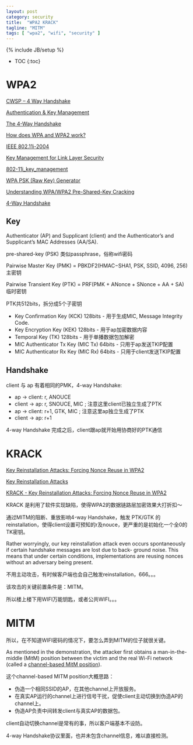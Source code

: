 ```yaml
---
layout: post
category: security
title:  "WPA2 KRACK"
tagline: "MITM"
tags: [ "wpa2", "wifi", "security" ] 
---
```

{% include JB/setup %}

* TOC
{:toc}

# WPA2

[CWSP – 4 Way Handshake](https://mrncciew.com/2014/08/19/cwsp-4-way-handshake/)

[Authentication & Key Management](https://www.youtube.com/watch?v=8OPdE1MM1yE)

[The 4-Way Handshake](https://www.youtube.com/watch?v=9M8kVYFhMDw)

[How does WPA and WPA2 work?](https://www.youtube.com/watch?v=-Q_WXeEf8Fw)

[IEEE 802.11i-2004](https://en.wikipedia.org/wiki/IEEE_802.11i-2004)

[Key Management for Link Layer Security](http://www.ieee802.org/1/files/public/docs2004/AFjul04KimKey_Management_For_Link_Layer_Security.pdf)

[802-11i_key_management](https://www.cwnp.com/uploads/802-11i_key_management.pdf)

[WPA PSK (Raw Key) Generator](https://www.wireshark.org/tools/wpa-psk.html)

[Understanding WPA/WPA2 Pre-Shared-Key Cracking](https://www.ins1gn1a.com/understanding-wpa-psk-cracking/)

[4-Way Handshake](https://wlan1nde.wordpress.com/2014/10/27/4-way-handshake/)

## Key

Authenticator (AP) and Supplicant (client) and the Authenticator’s and Supplicant’s MAC Addresses (AA/SA).

pre-shared-key (PSK) 类似passphrase，俗称wifi密码

Pairwise Master Key (PMK) = PBKDF2(HMAC−SHA1, PSK, SSID, 4096, 256)  主密钥

Pairwise Transient Key (PTK)  = PRF(PMK + ANonce + SNonce + AA + SA) 临时密钥

PTK共512bits，拆分成5个子密钥
- Key Confirmation Key (KCK) 128bits - 用于生成MIC, Message Integrity Code.
- Key Encryption Key (KEK) 128bits - 用于ap加密数据内容
- Temporal Key (TK) 128bits - 用于单播数据包加解密
- MIC Authenticator Tx Key (MIC Tx) 64bits - 只用于ap发送TKIP配置
- MIC Authenticator Rx Key (MIC Rx) 64bits - 只用于client发送TKIP配置

## Handshake

client 与 ap 有着相同的PMK，4-way Handshake:
- ap -> client: r, ANOUCE
- client -> ap: r, SNOUCE, MIC ; 注意这里client已独立生成了PTK
- ap -> client: r+1, GTK, MIC ; 注意这里ap独立生成了PTK
- client -> ap: r+1

4-way Handshake 完成之后，client跟ap就开始用协商好的PTK通信 

# KRACK

[Key Reinstallation Attacks: Forcing Nonce Reuse in WPA2](https://papers.mathyvanhoef.com/ccs2017.pdf)

[Key Reinstallation Attacks](https://www.krackattacks.com/)

[KRACK - Key Reinstallation Attacks: Forcing Nonce Reuse in WPA2](https://www.youtube.com/watch?v=fOgJswt7nAc)

KRACK 是利用了软件实现缺陷，使得WPA2的数据链路层加密效果大打折扣～

通过MITM的阻断、重放影响4-way Handshake，触发 PTK/GTK 的reinstallation，使得client设置可预知的r及nouce，更严重的是初始化一个全0的TK密钥。

Rather worryingly, our key reinstallation attack even occurs spontaneously if certain handshake messages are lost due to back-
ground noise. This means that under certain conditions, implementations are reusing nonces without an adversary being present.

不用主动攻击，有时候客户端也会自己触发reinstallation，666。。。

该攻击的关键前置条件是：MITM。

所以楼上楼下用WIFI万能钥匙，或者公共WIFI。。。

# MITM

所以，在不知道WIFI密码的情况下，要怎么弄到MITM的位子就很关键。

As mentioned in the demonstration, the attacker first obtains a man-in-the-middle (MitM) position between the victim and the real Wi-Fi network (called a [channel-based MitM position](https://lirias.kuleuven.be/bitstream/123456789/473761/1/acsac2014.pdf)).

这个channel-based MITM position大概思路：
- 伪造一个相同SSID的AP，在其他channel上开放服务。
- 在真实AP运行的channel上进行信号干扰，促使client主动切换到伪造AP的channel上。
- 伪造AP负责中间转发client与真实AP的数据包。

client自动切换channel是常有的事，所以客户端基本不设防。

4-way Handshake协议里面，也并未包含channel信息，难以直接检测。
